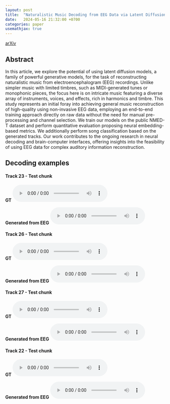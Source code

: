 ```yaml
---
layout: post
title:  "Naturalistic Music Decoding from EEG Data via Latent Diffusion Models"
date:   2024-05-16 21:32:00 +0700
categories: paper
usemathjax: true
---
```


<a href="https://arxiv.org/abs/2405.09062v1">arXiv</a>

## Abstract

In this article, we explore the potential of using latent diffusion models, a family of powerful generative models, for the task of reconstructing naturalistic music from electroencephalogram (EEG) recordings. Unlike simpler music with limited timbres, such as MIDI-generated tunes or monophonic pieces, the focus here is on intricate music featuring a diverse array of instruments, voices, and effects, rich in harmonics and timbre. This study represents an initial foray into achieving general music reconstruction of high-quality using non-invasive EEG data, employing an end-to-end training approach directly on raw data without the need for manual pre-processing and channel selection. We train our models on the public NMED-T dataset and perform quantitative evaluation proposing neural embedding-based metrics. We additionally perform song classification based on the generated tracks. Our work contributes to the ongoing research in neural decoding and brain-computer interfaces, offering insights into the feasibility of using EEG data for complex auditory information reconstruction.

## Decoding examples

#### Track 23 - Test chunk

**GT** 
<audio src="/assets/audio/brainwave/1/gt.wav" controls>
Your browser does not support the audio element.
</audio> 

**Generated from EEG** 
<audio src="/assets/audio/brainwave/1/gen.wav" controls>
Your browser does not support the audio element.
</audio> 

#### Track 26 - Test chunk

**GT** 
<audio src="/assets/audio/brainwave/25/gt.wav" controls>
Your browser does not support the audio element.
</audio> 

**Generated from EEG** 
<audio src="/assets/audio/brainwave/25/gen.wav" controls>
Your browser does not support the audio element.
</audio> 

#### Track 27 - Test chunk

**GT** 
<audio src="/assets/audio/brainwave/32/gt.wav" controls>
Your browser does not support the audio element.
</audio> 

**Generated from EEG** 
<audio src="/assets/audio/brainwave/32/gen.wav" controls>
Your browser does not support the audio element.
</audio>

#### Track 22 - Test chunk


**GT** 
<audio src="/assets/audio/brainwave/61/gt.wav" controls>
Your browser does not support the audio element.
</audio> 

**Generated from EEG** 
<audio src="/assets/audio/brainwave/61/gen.wav" controls>
Your browser does not support the audio element.
</audio>


